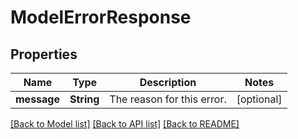 # ModelErrorResponse

## Properties
Name | Type | Description | Notes
------------ | ------------- | ------------- | -------------
**message** | **String** | The reason for this error. | [optional] 

[[Back to Model list]](../README.md#documentation-for-models) [[Back to API list]](../README.md#documentation-for-api-endpoints) [[Back to README]](../README.md)


